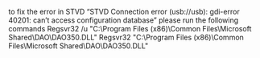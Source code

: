 
to fix the error in STVD “STVD Connection error (usb://usb): gdi-error 40201: can’t access configuration database” please run the following commands
Regsvr32 /u "C:\Program Files (x86)\Common Files\Microsoft Shared\DAO\DAO350.DLL"
Regsvr32  "C:\Program Files (x86)\Common Files\Microsoft Shared\DAO\DAO350.DLL"

